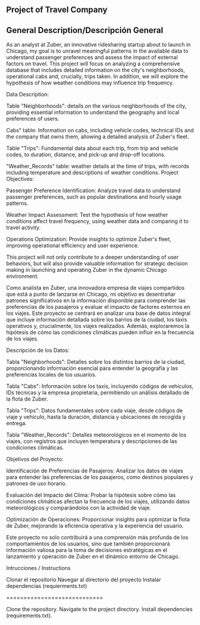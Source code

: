 Project of Travel Company
-----------------------------------------------------------------------------------------


General Description/Descripción General
----------------------------------------------------------------------------------------


As an analyst at Zuber, an innovative ridesharing startup about to launch in Chicago, my goal is to unravel meaningful patterns in the available data to understand passenger preferences and assess the impact of external factors on travel. This project will focus on analyzing a comprehensive database that includes detailed information on the city's neighborhoods, operational cabs and, crucially, trips taken. In addition, we will explore the hypothesis of how weather conditions may influence trip frequency.

Data Description:

Table "Neighborhoods": details on the various neighborhoods of the city, providing essential information to understand the geography and local preferences of users.

Cabs" table: Information on cabs, including vehicle codes, technical IDs and the company that owns them, allowing a detailed analysis of Zuber's fleet.

Table "Trips": Fundamental data about each trip, from trip and vehicle codes, to duration, distance, and pick-up and drop-off locations.

"Weather_Records" table: weather details at the time of trips, with records including temperature and descriptions of weather conditions.
Project Objectives:

Passenger Preference Identification: Analyze travel data to understand passenger preferences, such as popular destinations and hourly usage patterns.

Weather Impact Assessment: Test the hypothesis of how weather conditions affect travel frequency, using weather data and comparing it to travel activity.

Operations Optimization: Provide insights to optimize Zuber's fleet, improving operational efficiency and user experience.

This project will not only contribute to a deeper understanding of user behaviors, but will also provide valuable information for strategic decision making in launching and operating Zuber in the dynamic Chicago environment.






Como analista en Zuber, una innovadora empresa de viajes compartidos que está a punto de lanzarse en Chicago, mi objetivo es desentrañar patrones significativos en la información disponible para comprender las preferencias de los pasajeros y evaluar el impacto de factores externos en los viajes. Este proyecto se centrará en analizar una base de datos integral que incluye información detallada sobre los barrios de la ciudad, los taxis operativos y, crucialmente, los viajes realizados. Además, exploraremos la hipótesis de cómo las condiciones climáticas pueden influir en la frecuencia de los viajes.

Descripción de los Datos:

Tabla "Neighborhoods": Detalles sobre los distintos barrios de la ciudad, proporcionando información esencial para entender la geografía y las preferencias locales de los usuarios.

Tabla "Cabs": Información sobre los taxis, incluyendo códigos de vehículos, IDs técnicas y la empresa propietaria, permitiendo un análisis detallado de la flota de Zuber.

Tabla "Trips": Datos fundamentales sobre cada viaje, desde códigos de viaje y vehículo, hasta la duración, distancia y ubicaciones de recogida y entrega.

Tabla "Weather_Records": Detalles meteorológicos en el momento de los viajes, con registros que incluyen temperatura y descripciones de las condiciones climáticas.

Objetivos del Proyecto:

Identificación de Preferencias de Pasajeros: Analizar los datos de viajes para entender las preferencias de los pasajeros, como destinos populares y patrones de uso horario.

Evaluación del Impacto del Clima: Probar la hipótesis sobre cómo las condiciones climáticas afectan la frecuencia de los viajes, utilizando datos meteorológicos y comparándolos con la actividad de viaje.

Optimización de Operaciones: Proporcionar insights para optimizar la flota de Zuber, mejorando la eficiencia operativa y la experiencia del usuario.

Este proyecto no solo contribuirá a una comprensión más profunda de los comportamientos de los usuarios, sino que también proporcionará información valiosa para la toma de decisiones estratégicas en el lanzamiento y operación de Zuber en el dinámico entorno de Chicago.


Intrucciones / Instructions

Clonar el repositorio Navegar al directorio del proyecto Instalar dependencias (requierments.txt)

============================

Clone the repository. Navigate to the project directory. Install dependencies (requirements.txt).